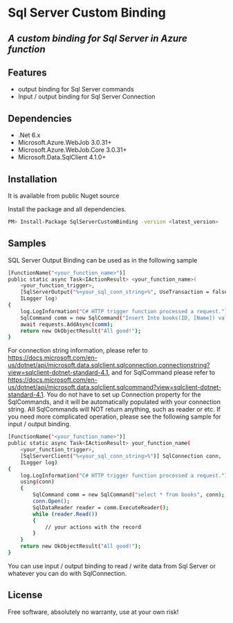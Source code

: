 ﻿# Sql Server Custom Binding
## _A custom binding for Sql Server in Azure function_
## Features

- output binding for Sql Server commands
- Input / output binding for Sql Server Connection
## Dependencies
- .Net 6.x
- Microsoft.Azure.WebJob 3.0.31+
- Microsoft.Azure.WebJob.Core 3.0.31+
- Microsoft.Data.SqlClient 4.1.0+

## Installation

It is available from public Nuget source

Install the package and all dependencies.

```sh
PM> Install-Package SqlServerCustomBinding -version <latest_version>
```

## Samples

SQL Server Output Binding can be used as in the following sample

```sh
[FunctionName("<your_function_name>")]
public static async Task<IActionResult> <your_function_name>(
    <your_function_trigger>,
    [SqlServerOutput("%<your_sql_conn_string>%", UseTransaction = false)] IAsyncCollector<SqlCommand> requests,
    ILogger log)
{
    log.LogInformation("C# HTTP trigger function processed a request.");
    SqlCommand comm = new SqlCommand("Insert Into books(ID, [Name]) values(2, 'book2')");
    await requests.AddAsync(comm);
    return new OkObjectResult("All good!");
}
```

For connection string information, please refer to https://docs.microsoft.com/en-us/dotnet/api/microsoft.data.sqlclient.sqlconnection.connectionstring?view=sqlclient-dotnet-standard-4.1, and for SqlCommand please refer to https://docs.microsoft.com/en-us/dotnet/api/microsoft.data.sqlclient.sqlcommand?view=sqlclient-dotnet-standard-4.1.  You do not have to set up Connection property for the SqlCommands, and it will be automatically populated with your connection string.  All SqlCommands will NOT return anything, such as reader or etc.  If you need more complicated operation, please see the following sample for input / output binding.

```sh
[FunctionName("<your_function_name>")]
public static async Task<IActionResult> your_function_name(
    <your_function_trigger>,
    [SqlServerClient("%<your_sql_conn_string>%")] SqlConnection conn,
    ILogger log)
{
    log.LogInformation("C# HTTP trigger function processed a request.");
    using(conn)
    {
        SqlCommand comm = new SqlCommand("select * from books", conn);
        conn.Open();
        SqlDataReader reader = comm.ExecuteReader();
        while (reader.Read())
        {
            // your actions with the record
        }
    }
    return new OkObjectResult("All good!");
}
```
You can use input / output binding to read / write data from Sql Server or whatever you can do with SqlConnection.

## License

Free software, absolutely no warranty, use at your own risk!
